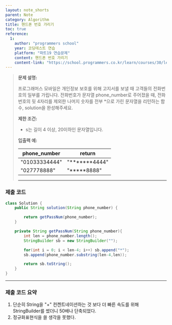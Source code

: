 ```yaml
---
layout: note_shorts
parent: Note
category: Algorithm
title: 핸드폰 번호 가리기
toc: true
reference:
  1: 
    author: "programmers school"
    year: 코딩테스트 연습
    platform: "파트19 연습문제"
    content: 핸드폰 번호 가리기
    content-link: "https://school.programmers.co.kr/learn/courses/30/lessons/12948"
---
```


> **문제 설명:**
>
> 프로그래머스 모바일은 개인정보 보호를 위해 고지서를 보낼 때 고객들의 전화번호의 일부를 가립니다. 전화번호가 문자열 phone_number로 주어졌을 때, 전화번호의 뒷 4자리를 제외한 나머지 숫자를 전부 *으로 가린 문자열을 리턴하는 함수, solution을 완성해주세요.
>
> **제한 조건:**
>
> - s는 길이 4 이상, 20이하인 문자열입니다.
>
> **입출력 예:**
>
> | phone_number | return      |
> |--------------|-------------|
> | "01033334444" | "*******4444" |
> | "027778888"   | "*****8888"   |
>
> ---

### 제출 코드

```java
class Solution {
    public String solution(String phone_number) {

        return getPassNum(phone_number);
    }

    private String getPassNum(String phone_number){
        int len = phone_number.length();
        StringBuilder sb = new StringBuilder("");

        for(int i = 0; i < len-4; i++) sb.append("*");
        sb.append(phone_number.substring(len-4,len));

        return sb.toString();
    }
}

```

---

### 제출 코드 요약

1. 단순히 String을 "+" 컨켄트네이션하는 것 보다 더 빠른 속도를 위해 StringBuilder를 썼더니 50배나 단축되었다.
2. 정규화표현식을 쓸 생각을 못했다.
